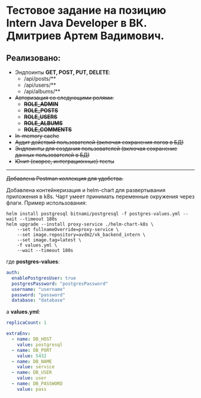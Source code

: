 # Тестовое задание на позицию Intern Java Developer в ВК. Дмитриев Артем Вадимович.

## Реализовано:
- Эндпоинты **GET, POST, PUT, DELETE**:
    - /api/posts/**
    - /api/users/**
    - /api/albums/**
- ~~Авторизация со следующими ролями:~~
  - ~~**ROLE_ADMIN**~~
  - ~~**ROLE_POSTS**~~
  - ~~**ROLE_USERS**~~
  - ~~**ROLE_ALBUMS**~~
  - ~~**ROLE_COMMENTS**~~
- ~~In-memory cache~~
- ~~Аудит действий пользователей (включая сохранения логов в БД)~~
- ~~Эндпоинты для создания пользователей (включая сохранение данных пользователей в БД)~~
- ~~Юнит (скорее, интеграционные) тесты~~

---

~~Добавлена Postman коллекция для удобства.~~ 

Добавлена контейнеризация и helm-chart для развертывания приложения в k8s. Чарт умеет принимать переменные окружения через флаги.
Пример использования:
```
helm install postgresql bitnami/postgresql -f postgres-values.yml --wait --timeout 180s
helm upgrade --install proxy-service ./helm-chart-k8s \
    --set fullnameOverride=proxy-service \
    --set image.repository=avdm2/vk_backend_intern \
    --set image.tag=latest \
    -f values.yml \
    --wait --timeout 180s
```
где **postgres-values**:
```yaml
auth:
  enablePostgresUser: true
  postgresPassword: "postgresPassword"
  username: "username"
  password: "password"
  database: "database"
```
а **values.yml**:
```yaml
replicaCount: 1

extraEnv:
  - name: DB_HOST
    value: postgresql
  - name: DB_PORT
    value: 5432
  - name: DB_NAME
    value: service
  - name: DB_USER
    value: user
  - name: DB_PASSWORD
    value: pass
```